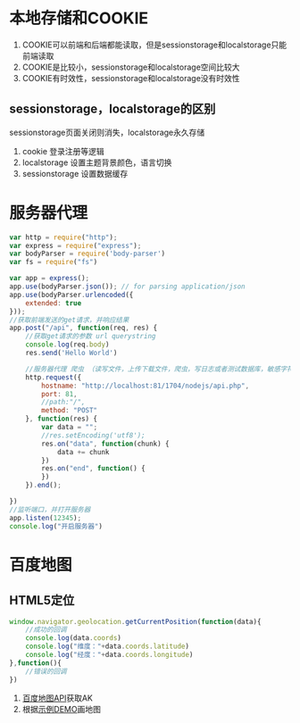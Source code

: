 # 本地存储和COOKIE

1. COOKIE可以前端和后端都能读取，但是sessionstorage和localstorage只能前端读取
2. COOKIE是比较小，sessionstorage和localstorage空间比较大
3. COOKIE有时效性，sessionstorage和localstorage没有时效性

## sessionstorage，localstorage的区别

sessionstorage页面关闭则消失，localstorage永久存储

1. cookie 登录注册等逻辑
2. localstorage 设置主题背景颜色，语言切换
3. sessionstorage 设置数据缓存

# 服务器代理
```js
var http = require("http");
var express = require("express");
var bodyParser = require('body-parser')
var fs = require("fs")

var app = express();
app.use(bodyParser.json()); // for parsing application/json
app.use(bodyParser.urlencoded({
	extended: true
}));
//获取前端发送的get请求，并响应结果
app.post("/api", function(req, res) {
	//获取get请求的参数 url querystring
	console.log(req.body)
	res.send('Hello World')

	//服务器代理 爬虫 （读写文件，上传下载文件，爬虫，写日志或者测试数据库，敏感字符处理）
	http.request({
		hostname: "http://localhost:81/1704/nodejs/api.php",
		port: 81,
		//path:"/",
		method: "POST"
	}, function(res) {
		var data = "";
		//res.setEncoding('utf8');
		res.on("data", function(chunk) {
			data += chunk
		})
		res.on("end", function() {
		})
	}).end();

})
//监听端口，并打开服务器
app.listen(12345);
console.log("开启服务器")
```

# 百度地图

## HTML5定位
```js
window.navigator.geolocation.getCurrentPosition(function(data){
	//成功的回调
	console.log(data.coords)
	console.log("维度："+data.coords.latitude)
	console.log("经度："+data.coords.longitude)
},function(){
	//错误的回调
})
```

1. [百度地图API](http://lbsyun.baidu.com/index.php?title=jspopular)获取AK
2. 根据[示例DEMO](http://lbsyun.baidu.com/jsdemo.htm?a#a1_2)画地图
